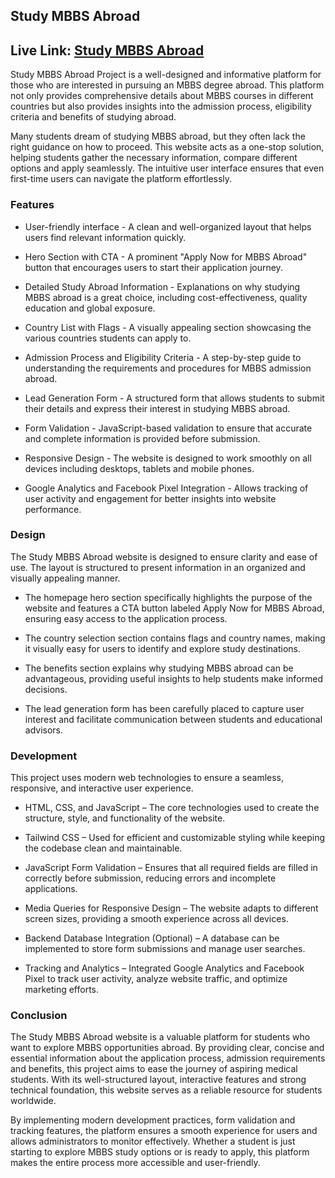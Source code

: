 
## Study MBBS Abroad
## Live Link: [Study MBBS Abroad](https://study-mbbs-abroad-iota.vercel.app)

Study MBBS Abroad Project is a well-designed and informative platform for those who are interested in pursuing an MBBS degree abroad. This platform not only provides comprehensive details about MBBS courses in different countries but also provides insights into the admission process, eligibility criteria and benefits of studying abroad.


Many students dream of studying MBBS abroad, but they often lack the right guidance on how to proceed. This website acts as a one-stop solution, helping students gather the necessary information, compare different options and apply seamlessly. The intuitive user interface ensures that even first-time users can navigate the platform effortlessly.

### Features

- User-friendly interface - A clean and well-organized layout that helps users find relevant information quickly.

- Hero Section with CTA - A prominent "Apply Now for MBBS Abroad" button that encourages users to start their application journey.

- Detailed Study Abroad Information - Explanations on why studying MBBS abroad is a great choice, including cost-effectiveness, quality education and global exposure.

- Country List with Flags - A visually appealing section showcasing the various countries students can apply to.

- Admission Process and Eligibility Criteria - A step-by-step guide to understanding the requirements and procedures for MBBS admission abroad.

- Lead Generation Form - A structured form that allows students to submit their details and express their interest in studying MBBS abroad.

- Form Validation - JavaScript-based validation to ensure that accurate and complete information is provided before submission.

- Responsive Design - The website is designed to work smoothly on all devices including desktops, tablets and mobile phones.

- Google Analytics and Facebook Pixel Integration - Allows tracking of user activity and engagement for better insights into website performance.

### Design

The Study MBBS Abroad website is designed to ensure clarity and ease of use. The layout is structured to present information in an organized and visually appealing manner.

- The homepage hero section specifically highlights the purpose of the website and features a CTA button labeled Apply Now for MBBS Abroad, ensuring easy access to the application process.

- The country selection section contains flags and country names, making it visually easy for users to identify and explore study destinations.

- The benefits section explains why studying MBBS abroad can be advantageous, providing useful insights to help students make informed decisions.

- The lead generation form has been carefully placed to capture user interest and facilitate communication between students and educational advisors.

### Development

This project uses modern web technologies to ensure a seamless, responsive, and interactive user experience.

- HTML, CSS, and JavaScript – The core technologies used to create the structure, style, and functionality of the website.

- Tailwind CSS – Used for efficient and customizable styling while keeping the codebase clean and maintainable.

- JavaScript Form Validation – Ensures that all required fields are filled in correctly before submission, reducing errors and incomplete applications.

- Media Queries for Responsive Design – The website adapts to different screen sizes, providing a smooth experience across all devices.

- Backend Database Integration (Optional) – A database can be implemented to store form submissions and manage user searches.

- Tracking and Analytics – Integrated Google Analytics and Facebook Pixel to track user activity, analyze website traffic, and optimize marketing efforts.

### Conclusion

The Study MBBS Abroad website is a valuable platform for students who want to explore MBBS opportunities abroad. By providing clear, concise and essential information about the application process, admission requirements and benefits, this project aims to ease the journey of aspiring medical students. With its well-structured layout, interactive features and strong technical foundation, this website serves as a reliable resource for students worldwide.

By implementing modern development practices, form validation and tracking features, the platform ensures a smooth experience for users and allows administrators to monitor effectively. Whether a student is just starting to explore MBBS study options or is ready to apply, this platform makes the entire process more accessible and user-friendly.